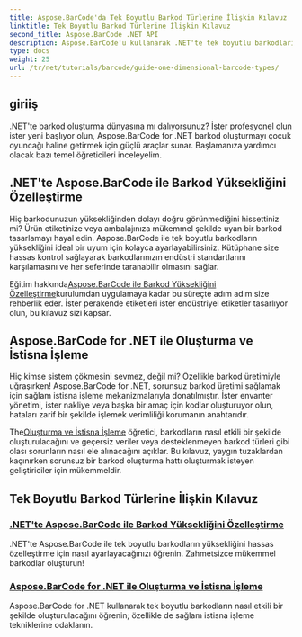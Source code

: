 ```yaml
---
title: Aspose.BarCode'da Tek Boyutlu Barkod Türlerine İlişkin Kılavuz
linktitle: Tek Boyutlu Barkod Türlerine İlişkin Kılavuz
second_title: Aspose.BarCode .NET API
description: Aspose.BarCode'u kullanarak .NET'te tek boyutlu barkodların nasıl oluşturulacağını ve özelleştirileceğini, güçlü istisna işleme teknikleriyle öğrenin.
type: docs
weight: 25
url: /tr/net/tutorials/barcode/guide-one-dimensional-barcode-types/
---
```

## giriiş

.NET'te barkod oluşturma dünyasına mı dalıyorsunuz? İster profesyonel olun ister yeni başlıyor olun, Aspose.BarCode for .NET barkod oluşturmayı çocuk oyuncağı haline getirmek için güçlü araçlar sunar. Başlamanıza yardımcı olacak bazı temel öğreticileri inceleyelim.

## .NET'te Aspose.BarCode ile Barkod Yüksekliğini Özelleştirme  

Hiç barkodunuzun yüksekliğinden dolayı doğru görünmediğini hissettiniz mi? Ürün etiketinize veya ambalajınıza mükemmel şekilde uyan bir barkod tasarlamayı hayal edin. Aspose.BarCode ile tek boyutlu barkodların yüksekliğini ideal bir uyum için kolayca ayarlayabilirsiniz. Kütüphane size hassas kontrol sağlayarak barkodlarınızın endüstri standartlarını karşılamasını ve her seferinde taranabilir olmasını sağlar.  

 Eğitim hakkında[Aspose.BarCode ile Barkod Yüksekliğini Özelleştirme](./customizing-barcode-height/)kurulumdan uygulamaya kadar bu süreçte adım adım size rehberlik eder. İster perakende etiketleri ister endüstriyel etiketler tasarlıyor olun, bu kılavuz sizi kapsar.  

## Aspose.BarCode for .NET ile Oluşturma ve İstisna İşleme  

Hiç kimse sistem çökmesini sevmez, değil mi? Özellikle barkod üretimiyle uğraşırken! Aspose.BarCode for .NET, sorunsuz barkod üretimi sağlamak için sağlam istisna işleme mekanizmalarıyla donatılmıştır. İster envanter yönetimi, ister nakliye veya başka bir amaç için kodlar oluşturuyor olun, hataları zarif bir şekilde işlemek verimliliği korumanın anahtarıdır.  

 The[Oluşturma ve İstisna İşleme](./generation-and-exception-handling/) öğretici, barkodların nasıl etkili bir şekilde oluşturulacağını ve geçersiz veriler veya desteklenmeyen barkod türleri gibi olası sorunların nasıl ele alınacağını açıklar. Bu kılavuz, yaygın tuzaklardan kaçınırken sorunsuz bir barkod oluşturma hattı oluşturmak isteyen geliştiriciler için mükemmeldir.  

## Tek Boyutlu Barkod Türlerine İlişkin Kılavuz
### [.NET'te Aspose.BarCode ile Barkod Yüksekliğini Özelleştirme](./customizing-barcode-height/)
.NET'te Aspose.BarCode ile tek boyutlu barkodların yüksekliğini hassas özelleştirme için nasıl ayarlayacağınızı öğrenin. Zahmetsizce mükemmel barkodlar oluşturun!
### [Aspose.BarCode for .NET ile Oluşturma ve İstisna İşleme](./generation-and-exception-handling/)
Aspose.BarCode for .NET kullanarak tek boyutlu barkodların nasıl etkili bir şekilde oluşturulacağını öğrenin; özellikle de sağlam istisna işleme tekniklerine odaklanın.